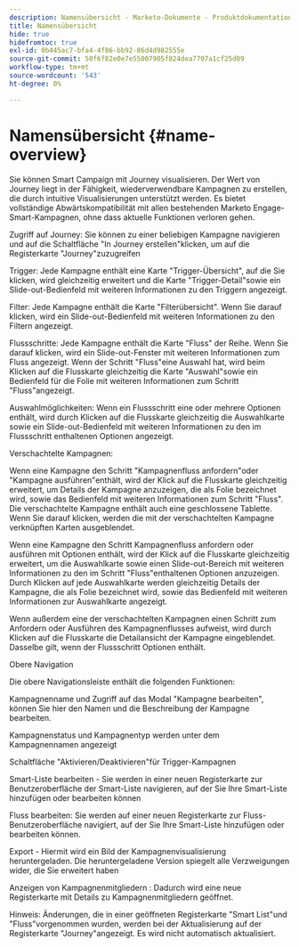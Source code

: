 ```yaml
---
description: Namensübersicht - Marketo-Dokumente - Produktdokumentation
title: Namensübersicht
hide: true
hidefromtoc: true
exl-id: 0b445ac7-bfa4-4f86-bb92-86d4d982555e
source-git-commit: 50f6f82e0e7e55007905f824dea7707a1cf25d09
workflow-type: tm+mt
source-wordcount: '543'
ht-degree: 0%

---
```


# Namensübersicht {#name-overview}

Sie können Smart Campaign mit Journey visualisieren. Der Wert von Journey liegt in der Fähigkeit, wiederverwendbare Kampagnen zu erstellen, die durch intuitive Visualisierungen unterstützt werden. Es bietet vollständige Abwärtskompatibilität mit allen bestehenden Marketo Engage-Smart-Kampagnen, ohne dass aktuelle Funktionen verloren gehen.

Zugriff auf Journey: Sie können zu einer beliebigen Kampagne navigieren und auf die Schaltfläche &quot;In Journey erstellen&quot;klicken, um auf die Registerkarte &quot;Journey&quot;zuzugreifen

Trigger: Jede Kampagne enthält eine Karte &quot;Trigger-Übersicht&quot;, auf die Sie klicken, wird gleichzeitig erweitert und die Karte &quot;Trigger-Detail&quot;sowie ein Slide-out-Bedienfeld mit weiteren Informationen zu den Triggern angezeigt.

Filter: Jede Kampagne enthält die Karte &quot;Filterübersicht&quot;. Wenn Sie darauf klicken, wird ein Slide-out-Bedienfeld mit weiteren Informationen zu den Filtern angezeigt.

Flussschritte: Jede Kampagne enthält die Karte &quot;Fluss&quot; der Reihe. Wenn Sie darauf klicken, wird ein Slide-out-Fenster mit weiteren Informationen zum Fluss angezeigt. Wenn der Schritt &quot;Fluss&quot;eine Auswahl hat, wird beim Klicken auf die Flusskarte gleichzeitig die Karte &quot;Auswahl&quot;sowie ein Bedienfeld für die Folie mit weiteren Informationen zum Schritt &quot;Fluss&quot;angezeigt.

Auswahlmöglichkeiten: Wenn ein Flussschritt eine oder mehrere Optionen enthält, wird durch Klicken auf die Flusskarte gleichzeitig die Auswahlkarte sowie ein Slide-out-Bedienfeld mit weiteren Informationen zu den im Flussschritt enthaltenen Optionen angezeigt.

Verschachtelte Kampagnen:

Wenn eine Kampagne den Schritt &quot;Kampagnenfluss anfordern&quot;oder &quot;Kampagne ausführen&quot;enthält, wird der Klick auf die Flusskarte gleichzeitig erweitert, um Details der Kampagne anzuzeigen, die als Folie bezeichnet wird, sowie das Bedienfeld mit weiteren Informationen zum Schritt &quot;Fluss&quot;. Die verschachtelte Kampagne enthält auch eine geschlossene Tablette. Wenn Sie darauf klicken, werden die mit der verschachtelten Kampagne verknüpften Karten ausgeblendet.

Wenn eine Kampagne den Schritt Kampagnenfluss anfordern oder ausführen mit Optionen enthält, wird der Klick auf die Flusskarte gleichzeitig erweitert, um die Auswahlkarte sowie einen Slide-out-Bereich mit weiteren Informationen zu den im Schritt &quot;Fluss&quot;enthaltenen Optionen anzuzeigen. Durch Klicken auf jede Auswahlkarte werden gleichzeitig Details der Kampagne, die als Folie bezeichnet wird, sowie das Bedienfeld mit weiteren Informationen zur Auswahlkarte angezeigt.

Wenn außerdem eine der verschachtelten Kampagnen einen Schritt zum Anfordern oder Ausführen des Kampagnenflusses aufweist, wird durch Klicken auf die Flusskarte die Detailansicht der Kampagne eingeblendet. Dasselbe gilt, wenn der Flussschritt Optionen enthält.

Obere Navigation

Die obere Navigationsleiste enthält die folgenden Funktionen:

Kampagnenname und Zugriff auf das Modal &quot;Kampagne bearbeiten&quot;, können Sie hier den Namen und die Beschreibung der Kampagne bearbeiten.

Kampagnenstatus und Kampagnentyp werden unter dem Kampagnennamen angezeigt

Schaltfläche &quot;Aktivieren/Deaktivieren&quot;für Trigger-Kampagnen

Smart-Liste bearbeiten - Sie werden in einer neuen Registerkarte zur Benutzeroberfläche der Smart-Liste navigieren, auf der Sie Ihre Smart-Liste hinzufügen oder bearbeiten können

Fluss bearbeiten: Sie werden auf einer neuen Registerkarte zur Fluss-Benutzeroberfläche navigiert, auf der Sie Ihre Smart-Liste hinzufügen oder bearbeiten können.

Export - Hiermit wird ein Bild der Kampagnenvisualisierung heruntergeladen. Die heruntergeladene Version spiegelt alle Verzweigungen wider, die Sie erweitert haben

Anzeigen von Kampagnenmitgliedern : Dadurch wird eine neue Registerkarte mit Details zu Kampagnenmitgliedern geöffnet.

Hinweis: Änderungen, die in einer geöffneten Registerkarte &quot;Smart List&quot;und &quot;Fluss&quot;vorgenommen wurden, werden bei der Aktualisierung auf der Registerkarte &quot;Journey&quot;angezeigt. Es wird nicht automatisch aktualisiert.
